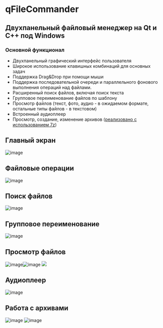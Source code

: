 # qFileCommander

## Двухпанельный файловый менеджер на Qt и C++ под Windows


### Основной функционал
* Двухпанельный графический интерфейс пользователя
* Широкое использование клавишных комбинаций для основных задач
* Поддержка Drag&Drop при помощи мыши
* Поддержка последовательной очереди и параллельного фонового выполнения операций над файлами.
* Расширенный поиск файлов, включая поиск текста
* Групповое переименование файлов по шаблону
* Просмотр файлов (текст, фото, аудио - в ожидаемом формате, остальные типы файлов - в текстовом)
* Встроенный аудиоплеер
* Просмотр, создание, изменение архивов ([реализовано с использованием 7z](https://github.com/ip7z/7zip))


## Главный экран
![image](https://github.com/user-attachments/assets/488203f0-a5d9-4f44-bf9b-3bdd037698db)

## Файловые операции
![image](https://github.com/user-attachments/assets/94394f2e-ffc9-43f1-911d-9dcfa462149d)

## Поиск файлов
![image](https://github.com/user-attachments/assets/0434e248-5ec6-4a62-bee8-c0952bb37a95)

## Групповое переименование
![image](https://github.com/user-attachments/assets/20294ef8-78a8-45f3-a705-031a35cc2db2)

## Просмотр файлов
![image](https://github.com/user-attachments/assets/f413123f-d002-41da-bde5-f434dbd37fa6)![image](https://github.com/user-attachments/assets/fd74edf0-c54c-4949-8759-0992b1c63fa4)
![](https://github.com/user-attachments/assets/be4a38d9-dc9a-4930-8b35-98bd6646d73f)


## Аудиоплеер
![image](https://github.com/user-attachments/assets/76e8d4bb-bc5d-4a3c-8312-e08851218b61)

## Работа с архивами
![image](https://github.com/user-attachments/assets/2eff0225-1ecd-4b3b-9c47-9c32b80b236b)
![image](https://github.com/user-attachments/assets/37baefe9-9cd7-4c5a-9094-3851f8671142)
